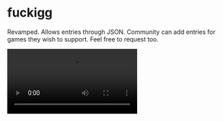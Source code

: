 # fuckigg

Revamped. Allows entries through JSON. Community can add entries for games they wish to support. Feel free to request too.

![Watch the Video](https://puu.sh/GC89g/2cd7bfd234.mp4)

